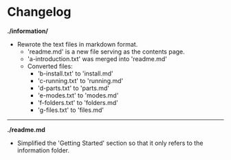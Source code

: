 # Changelog

**./information/**
* Rewrote the text files in markdown format.
	* 'readme.md' is a new file serving as the contents page.
	* 'a-introduction.txt' was merged into 'readme.md'
	* Converted files:
		* 'b-install.txt' to 'install.md'
		* 'c-running.txt' to 'running.md'
		* 'd-parts.txt' to 'parts.md'
		* 'e-modes.txt' to 'modes.md'
		* 'f-folders.txt' to 'folders.md'
		* 'g-files.txt' to 'files.md'

---

**./readme.md**
* Simplified the 'Getting Started' section so that it only refers to the information folder.
